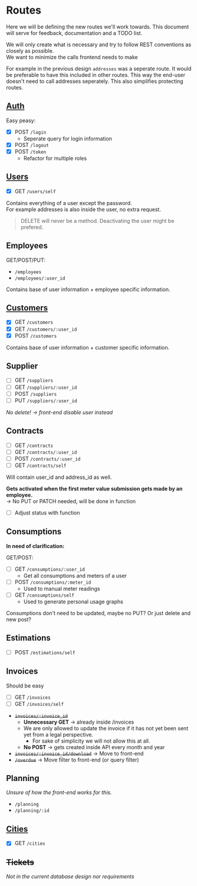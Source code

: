 # Routes

Here we will be defining the new routes we'll work towards.
This document will serve for feedback, documentation and a TODO list.

We will only create what is necessary and try to follow REST conventions as closely as possible.  
We want to minimize the calls frontend needs to make

For example in the previous design `addresses` was a seperate route. It would be preferable to have this included in other routes.
This way the end-user doesn't need to call addresses seperately. This also simplifies protecting routes.

## [Auth](auth.md)

Easy peasy:
- [X] POST `/login`
  - Seperate query for login information
- [X] POST `/logout`
- [X] POST `/token`
  - Refactor for multiple roles

## [Users](users.md)

- [X] GET `/users/self`

Contains everything of a user except the password.  
For example addresses is also inside the user, no extra request.

> DELETE will never be a method. Deactivating the user might be prefered.

## Employees

GET/POST/PUT:  
- `/employees`
- `/employees/:user_id`

Contains base of user information + employee specific information.

## [Customers](customers.md)

- [X] GET `/customers`
- [X] GET `/customers/:user_id`
- [X] POST `/customers`

Contains base of user information + customer specific information.

## Supplier

- [ ] GET `/suppliers`
- [ ] GET `/suppliers/:user_id`
- [ ] POST `/suppliers`
- [ ] PUT `/suppliers/:user_id`

*No delete! -> front-end disable user instead*

## Contracts

- [ ] GET `/contracts`
- [ ] GET `/contracts/:user_id`
- [ ] POST `/contracts/:user_id`
- [ ] GET `/contracts/self`

Will contain user_id and address_id as well.

**Gets activated when the first meter value submission gets made by an employee.**  
-> No PUT or PATCH needed, will be done in function
- [ ] Adjust status with function

## Consumptions

**In need of clarification:**

GET/POST:
- [ ] GET `/consumptions/:user_id`
  - Get all consumptions and meters of a user
- [ ] POST `/consumptions/:meter_id`
  - Used to manual meter readings
- [ ] GET `/consumptions/self`
  - Used to generate personal usage graphs

Consumptions don't need to be updated, maybe no PUT?
Or just delete and new post?

## Estimations

- [ ] POST `/estimations/self`

## Invoices

Should be easy
- [ ] GET `/invoices`
- [ ] GET `/invoices/self`

- ~~`invoices/:invoice_id`~~
  - **Unnecessary GET** -> already inside /invoices
  - We are only allowed to update the invoice if it has not yet been sent yet from a legal perspective.
    - For sake of simplicity we will not allow this at all.
  - **No POST** -> gets created inside API every month and year
- ~~`invoices/:invoice_id/download`~~ -> Move to front-end
- ~~`/overdue`~~ -> Move filter to front-end (or query filter)

## Planning

*Unsure of how the front-end works for this.*
- `/planning`
- `/planning/:id`

## [Cities](city.md)

- [X] GET `/cities`

## ~~Tickets~~

*Not in the current database design nor requirements*
